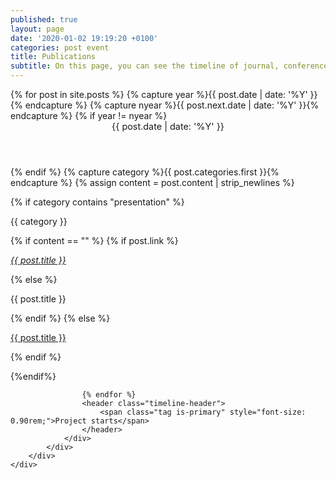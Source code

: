 ```yaml
---
published: true
layout: page
date: '2020-01-02 19:19:20 +0100'
categories: post event
title: Publications
subtitle: On this page, you can see the timeline of journal, conference, and other papers published as part of Project Cornelia. Papers are available to download when possible.
---
```

<html>
<head>
    <meta charset="utf-8">
    <meta http-equiv="X-UA-Compatible" content="IE=edge">
    <meta name="viewport" content="width=device-width, initial-scale=1">
    <title>Cornelia</title>
    <link rel="stylesheet" href="{{ "/assets/css/timeline.css" | relative_url }}">
    <script defer src="https://use.fontawesome.com/releases/v5.3.1/js/all.js"></script>
</head>
<body>

<section class="section">
    <div class="container">
        <div class="columns">
            <div class="column is-8-desktop is-offset-2-desktop">
                <div class="timeline">
                    {% for post in site.posts %}
                      {% capture year %}{{ post.date | date: '%Y' }}{% endcapture %}
                      {% capture nyear %}{{ post.next.date | date: '%Y' }}{% endcapture %}
                      {% if year != nyear %}
                        <header class="timeline-header">
                          <span class="tag is-primary" style="font-size: 0.90rem;" >{{ post.date | date: '%Y' }}</span>
                        </header>
                      {% endif %}
                      {% capture category %}{{ post.categories.first }}{% endcapture %}
                      {% assign content = post.content | strip_newlines %}

                     
 {% if category contains "presentation" %}
                      <div class="timeline-item is-primary">
                        <div class="timeline-marker is-primary is-icon">
                          <i class="fas fa-microphone fa-sm"></i>
                        </div>
                        <div class="timeline-content">
                          <p class="heading">{{ category }}</p>
                          {% if content == "" %}
                            {% if post.link %}
                            <p><i><a href="{{ post.link }}">{{ post.title }}</i></a>
                            <i class="fas fa-external-link-square-alt" aria-hidden="true"></i></p>
                            {% else %}
                            <p>{{ post.title }}</p>
                            {% endif %}
                          {% else %}  
                          <p><a href="{{ post.url | prepend: site.baseurl | prepend: site.url }}">{{ post.title }}</a></p>
                          {% endif %}
                        </div>
                      </div>

{%endif%}

                     
                    {% endfor %}
                    <header class="timeline-header">
                        <span class="tag is-primary" style="font-size: 0.90rem;">Project starts</span>
                    </header>
                </div>
            </div>
        </div>
    </div>
</section>

</body>
</html>
